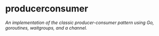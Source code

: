 # producerconsumer

_An implementation of the classic producer-consumer pattern using Go, goroutines, waitgroups, and a channel._
